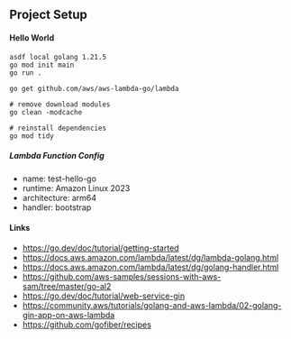 ## Project Setup

#### Hello World
```shell
asdf local golang 1.21.5
go mod init main
go run .
```

```shell
go get github.com/aws/aws-lambda-go/lambda
```

```shell
# remove download modules
go clean -modcache

# reinstall dependencies
go mod tidy
```

##### Lambda Function Config
- name: test-hello-go
- runtime: Amazon Linux 2023
- architecture: arm64
- handler: bootstrap


#### Links
- https://go.dev/doc/tutorial/getting-started
- https://docs.aws.amazon.com/lambda/latest/dg/lambda-golang.html
- https://docs.aws.amazon.com/lambda/latest/dg/golang-handler.html
- https://github.com/aws-samples/sessions-with-aws-sam/tree/master/go-al2
- https://go.dev/doc/tutorial/web-service-gin
- https://community.aws/tutorials/golang-and-aws-lambda/02-golang-gin-app-on-aws-lambda
- https://github.com/gofiber/recipes
